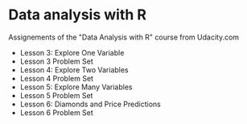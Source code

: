 # Data analysis with R
Assignements of the "Data Analysis with R" course from Udacity.com
- Lesson 3: Explore One Variable
- Lesson 3 Problem Set
- Lesson 4: Explore Two Variables
- Lesson 4 Problem Set
- Lesson 5: Explore Many Variables
- Lesson 5 Problem Set
- Lesson 6: Diamonds and Price Predictions
- Lesson 6 Problem Set
